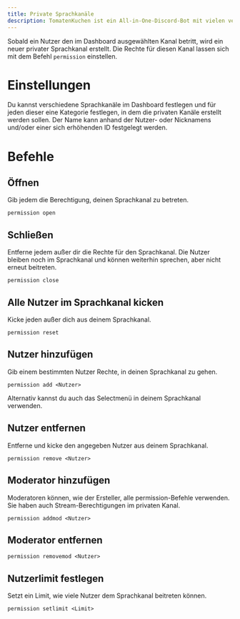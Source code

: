 ```yaml
---
title: Private Sprachkanäle
description: TomatenKuchen ist ein All-in-One-Discord-Bot mit vielen verschiedenen Funktionen. Informationen über die Verwendung und die Befehle privater Sprachkanäle.
---
```


Sobald ein Nutzer den im Dashboard ausgewählten Kanal betritt, wird ein neuer privater Sprachkanal erstellt.
Die Rechte für diesen Kanal lassen sich mit dem Befehl `permission` einstellen.

# Einstellungen

Du kannst verschiedene Sprachkanäle im Dashboard festlegen und für jeden dieser eine Kategorie festlegen, in dem die privaten Kanäle erstellt werden sollen.
Der Name kann anhand der Nutzer- oder Nicknamens und/oder einer sich erhöhenden ID festgelegt werden.

# Befehle

## Öffnen

Gib jedem die Berechtigung, deinen Sprachkanal zu betreten.

`permission open`

## Schließen

Entferne jedem außer dir die Rechte für den Sprachkanal.
Die Nutzer bleiben noch im Sprachkanal und können weiterhin sprechen, aber nicht erneut beitreten.

`permission close`

## Alle Nutzer im Sprachkanal kicken

Kicke jeden außer dich aus deinem Sprachkanal.

`permission reset`

## Nutzer hinzufügen

Gib einem bestimmten Nutzer Rechte, in deinen Sprachkanal zu gehen.

`permission add <Nutzer>`

Alternativ kannst du auch das Selectmenü in deinem Sprachkanal verwenden.

## Nutzer entfernen

Entferne und kicke den angegeben Nutzer aus deinem Sprachkanal.

`permission remove <Nutzer>`

## Moderator hinzufügen

Moderatoren können, wie der Ersteller, alle permission-Befehle verwenden.
Sie haben auch Stream-Berechtigungen im privaten Kanal.

`permission addmod <Nutzer>`

## Moderator entfernen

`permission removemod <Nutzer>`

## Nutzerlimit festlegen

Setzt ein Limit, wie viele Nutzer dem Sprachkanal beitreten können.

`permission setlimit <Limit>`
